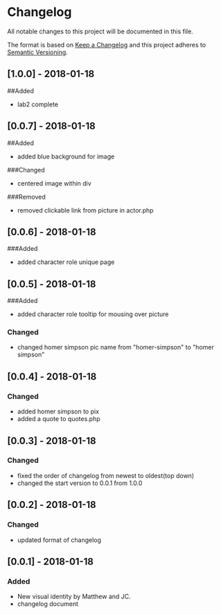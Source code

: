 # Changelog
All notable changes to this project will be documented in this file.

The format is based on [Keep a Changelog](http://keepachangelog.com/en/1.0.0/)
and this project adheres to [Semantic Versioning](http://semver.org/spec/v2.0.0.html).


## [1.0.0] - 2018-01-18
##Added
- lab2 complete



## [0.0.7] - 2018-01-18
##Added
- added blue background  for image

###Changed
- centered image within div

###Removed
- removed clickable link from picture in actor.php




## [0.0.6] - 2018-01-18
###Added
- added character role unique page

## [0.0.5] - 2018-01-18
###Added
- added character role tooltip for mousing over picture

### Changed
- changed homer simpson pic name from "homer-simpson" to "homer simpson"


## [0.0.4] - 2018-01-18
### Changed
- added homer simpson to pix
- added a quote to quotes.php

## [0.0.3] - 2018-01-18
### Changed
- fixed the order of changelog from newest to oldest(top down)
- changed the start version to 0.0.1 from 1.0.0

## [0.0.2] - 2018-01-18
### Changed
- updated format of changelog

## [0.0.1] - 2018-01-18
### Added
- New visual identity by Matthew and JC.
- changelog document


